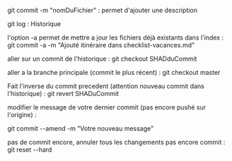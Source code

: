 
git commit -m "nomDuFichier" : permet d'ajouter une description

git log : Historique

l'option -a permet de mettre a jour les fichiers déjà existants dans l'index :   
git commit -a -m "Ajouté itinéraire dans checklist-vacances.md"

aller sur un commit de l'historique : git checkout SHADduCommit

aller a la branche principale (commit le plus récent) : git checkout master 

Fait l'inverse du commit precedent (attention nouveau commit dans l'historique) : git revert SHADuCommit

modifier le message de votre dernier commit (pas encore pushé sur l'origine) :

git commit --amend -m "Votre nouveau message"

pas de commit encore, annuler tous les changements pas encore commit : git reset --hard‌

